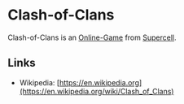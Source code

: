 # Clash-of-Clans

Clash-of-Clans is an [Online-Game](280000012.md) from [Supercell](240000034.md).

## Links

- Wikipedia: [https://en.wikipedia.org](https://en.wikipedia.org/wiki/Clash_of_Clans)
